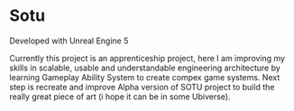# Sotu

Developed with Unreal Engine 5

Currently this project is an apprenticeship project, here I am improving my skills in scalable, usable and understandable engineering architecture by learning Gameplay Ability System to create compex game systems.
Next step is recreate and improve Alpha version of SOTU project to build the really great piece of art (i hope it can be in some Ubiverse).
